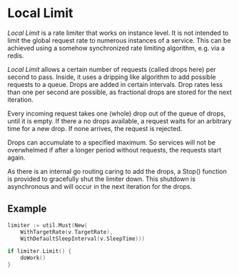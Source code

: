 <!-- SPDX-FileCopyrightText: 2025 The midgard contributors.
     SPDX-License-Identifier: MPL-2.0
-->

Local Limit
===========

_Local Limit_ is a rate limiter that works on instance level. It is not intended
to limit the global request rate to numerous instances of a service. This can be
achieved using a somehow synchronized rate limiting algorithm, e.g. via a redis.

_Local Limit_ allows a certain number of requests (called drops here) per second
to pass. Inside, it uses a dripping like algorithm to add possible requests to a
queue. Drops are added in certain intervals. Drop rates less than one per second
are possible, as fractional drops are stored for the next iteration.

Every incoming request takes one (whole) drop out of the queue of drops, until
it is empty. If there a no drops available, a request waits for an arbitrary
time for a new drop. If none arrives, the request is rejected.

Drops can accumulate to a specified maximum. So services will not be overwhelmed
if after a longer period without requests, the requests start again.

As there is an internal go routing caring to add the drops, a Stop() function is
provided to gracefully shut the limiter down. This shutdown is asynchronous and
will occur in the next iteration for the drops.

Example
-------

```go
limiter := util.Must(New(
    WithTargetRate(v.TargetRate),
    WithDefaultSleepInterval(v.SleepTime)))

if limiter.Limit() {
    doWork()
}
```
